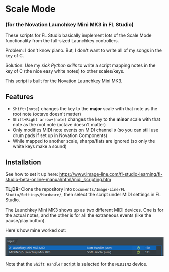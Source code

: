# Scale Mode

### (for the Novation Launchkey Mini MK3 in FL Studio)

These scripts for FL Studio basically implement lots of the Scale Mode functionality from the full-sized Launchkey controllers. 

Problem: I don't know piano. But, I don't want to write all of my songs in the key of C.

Solution: Use my _sick Python skills_ to write a script mapping notes in the key of C (the nice easy white notes) to
other scales/keys.

This script is built for the Novation Launchkey Mini MK3.

## Features

- `Shift+[note]` changes the key to the **major** scale with that note as the root note (octave doesn't matter)
- `Shift+Right arrow+[note]` changes the key to the **minor** scale with that note as the root note (octave doesn't matter)
- Only modifies MIDI note events on MIDI channel `0` (so you can still use drum pads if set up in Novation Components)
- While mapped to another scale, sharps/flats are ignored (so only the white keys make a sound)

## Installation

See how to set it up
here: https://www.image-line.com/fl-studio-learning/fl-studio-beta-online-manual/html/midi_scripting.htm

**TL;DR:** Clone the repository into `Documents/Image-Line/FL Studio/Settings/Hardware/`, then select the script under MIDI
settings in FL Studio.

The Launchkey Mini MK3 shows up as two different MIDI devices. One is for the actual notes, and the other is for all the
extraneous events (like the pause/play button).

Here's how mine worked out:

![img.png](img.png)

Note that the `Shift Handler` script is selected for the `MIDIIN2` device.